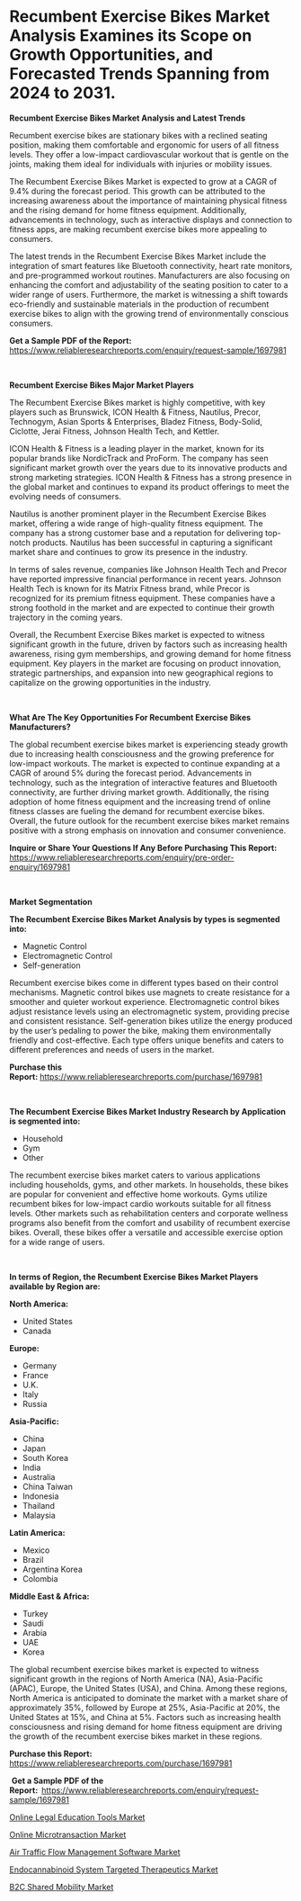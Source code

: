 <p><h1>Recumbent Exercise Bikes Market Analysis Examines its Scope on Growth Opportunities, and Forecasted Trends Spanning from 2024 to 2031.</h1></p><p><strong>Recumbent Exercise Bikes Market Analysis and Latest Trends</strong></p>
<p><p>Recumbent exercise bikes are stationary bikes with a reclined seating position, making them comfortable and ergonomic for users of all fitness levels. They offer a low-impact cardiovascular workout that is gentle on the joints, making them ideal for individuals with injuries or mobility issues.</p><p>The Recumbent Exercise Bikes Market is expected to grow at a CAGR of 9.4% during the forecast period. This growth can be attributed to the increasing awareness about the importance of maintaining physical fitness and the rising demand for home fitness equipment. Additionally, advancements in technology, such as interactive displays and connection to fitness apps, are making recumbent exercise bikes more appealing to consumers.</p><p>The latest trends in the Recumbent Exercise Bikes Market include the integration of smart features like Bluetooth connectivity, heart rate monitors, and pre-programmed workout routines. Manufacturers are also focusing on enhancing the comfort and adjustability of the seating position to cater to a wider range of users. Furthermore, the market is witnessing a shift towards eco-friendly and sustainable materials in the production of recumbent exercise bikes to align with the growing trend of environmentally conscious consumers.</p></p>
<p><strong>Get a Sample PDF of the Report:&nbsp;</strong> <a href="https://www.reliableresearchreports.com/enquiry/request-sample/1697981">https://www.reliableresearchreports.com/enquiry/request-sample/1697981</a></p>
<p>&nbsp;</p>
<p><strong>Recumbent Exercise Bikes Major Market Players</strong></p>
<p><p>The Recumbent Exercise Bikes market is highly competitive, with key players such as Brunswick, ICON Health & Fitness, Nautilus, Precor, Technogym, Asian Sports & Enterprises, Bladez Fitness, Body-Solid, Ciclotte, Jerai Fitness, Johnson Health Tech, and Kettler.</p><p>ICON Health & Fitness is a leading player in the market, known for its popular brands like NordicTrack and ProForm. The company has seen significant market growth over the years due to its innovative products and strong marketing strategies. ICON Health & Fitness has a strong presence in the global market and continues to expand its product offerings to meet the evolving needs of consumers.</p><p>Nautilus is another prominent player in the Recumbent Exercise Bikes market, offering a wide range of high-quality fitness equipment. The company has a strong customer base and a reputation for delivering top-notch products. Nautilus has been successful in capturing a significant market share and continues to grow its presence in the industry.</p><p>In terms of sales revenue, companies like Johnson Health Tech and Precor have reported impressive financial performance in recent years. Johnson Health Tech is known for its Matrix Fitness brand, while Precor is recognized for its premium fitness equipment. These companies have a strong foothold in the market and are expected to continue their growth trajectory in the coming years.</p><p>Overall, the Recumbent Exercise Bikes market is expected to witness significant growth in the future, driven by factors such as increasing health awareness, rising gym memberships, and growing demand for home fitness equipment. Key players in the market are focusing on product innovation, strategic partnerships, and expansion into new geographical regions to capitalize on the growing opportunities in the industry.</p></p>
<p>&nbsp;</p>
<p><strong>What Are The Key Opportunities For Recumbent Exercise Bikes Manufacturers?</strong></p>
<p><p>The global recumbent exercise bikes market is experiencing steady growth due to increasing health consciousness and the growing preference for low-impact workouts. The market is expected to continue expanding at a CAGR of around 5% during the forecast period. Advancements in technology, such as the integration of interactive features and Bluetooth connectivity, are further driving market growth. Additionally, the rising adoption of home fitness equipment and the increasing trend of online fitness classes are fueling the demand for recumbent exercise bikes. Overall, the future outlook for the recumbent exercise bikes market remains positive with a strong emphasis on innovation and consumer convenience.</p></p>
<p><strong>Inquire or Share Your Questions If Any Before Purchasing This Report:</strong> <a href="https://www.reliableresearchreports.com/enquiry/pre-order-enquiry/1697981">https://www.reliableresearchreports.com/enquiry/pre-order-enquiry/1697981</a></p>
<p>&nbsp;</p>
<p><strong>Market Segmentation</strong></p>
<p><strong>The Recumbent Exercise Bikes Market Analysis by types is segmented into:</strong></p>
<p><ul><li>Magnetic Control</li><li>Electromagnetic Control</li><li>Self-generation</li></ul></p>
<p><p>Recumbent exercise bikes come in different types based on their control mechanisms. Magnetic control bikes use magnets to create resistance for a smoother and quieter workout experience. Electromagnetic control bikes adjust resistance levels using an electromagnetic system, providing precise and consistent resistance. Self-generation bikes utilize the energy produced by the user’s pedaling to power the bike, making them environmentally friendly and cost-effective. Each type offers unique benefits and caters to different preferences and needs of users in the market.</p></p>
<p><strong>Purchase this Report:&nbsp;</strong><a href="https://www.reliableresearchreports.com/purchase/1697981">https://www.reliableresearchreports.com/purchase/1697981</a></p>
<p>&nbsp;</p>
<p><strong>The Recumbent Exercise Bikes Market Industry Research by Application is segmented into:</strong></p>
<p><ul><li>Household</li><li>Gym</li><li>Other</li></ul></p>
<p><p>The recumbent exercise bikes market caters to various applications including households, gyms, and other markets. In households, these bikes are popular for convenient and effective home workouts. Gyms utilize recumbent bikes for low-impact cardio workouts suitable for all fitness levels. Other markets such as rehabilitation centers and corporate wellness programs also benefit from the comfort and usability of recumbent exercise bikes. Overall, these bikes offer a versatile and accessible exercise option for a wide range of users.</p></p>
<p>&nbsp;</p>
<p><strong>In terms of Region, the Recumbent Exercise Bikes Market Players available by Region are:</strong></p>
<p>
    <p> <strong> North America: </strong>
        <ul>
            <li>United States</li>
            <li>Canada</li>
        </ul>
        </p> 
    <p> <strong> Europe: </strong>
        <ul>
            <li>Germany</li>
            <li>France</li>
            <li>U.K.</li>
            <li>Italy</li>
            <li>Russia</li>
        </ul>
        </p> 
    <p> <strong> Asia-Pacific: </strong>
        <ul>
            <li>China</li>
            <li>Japan</li>
            <li>South Korea</li>
            <li>India</li>
            <li>Australia</li>
            <li>China Taiwan</li>
            <li>Indonesia</li>
            <li>Thailand</li>
            <li>Malaysia</li>
        </ul>
        </p> 
    <p> <strong> Latin America: </strong>
        <ul>
            <li>Mexico</li>
            <li>Brazil</li>
            <li>Argentina Korea</li>
            <li>Colombia</li>
        </ul>
        </p> 
    <p> <strong> Middle East & Africa: </strong>
        <ul>
            <li>Turkey</li>
            <li>Saudi</li>
            <li>Arabia</li>
            <li>UAE</li>
            <li>Korea</li>
        </ul>
    </p>
    </p>
<p><p>The global recumbent exercise bikes market is expected to witness significant growth in the regions of North America (NA), Asia-Pacific (APAC), Europe, the United States (USA), and China. Among these regions, North America is anticipated to dominate the market with a market share of approximately 35%, followed by Europe at 25%, Asia-Pacific at 20%, the United States at 15%, and China at 5%. Factors such as increasing health consciousness and rising demand for home fitness equipment are driving the growth of the recumbent exercise bikes market in these regions.</p></p>
<p><strong>Purchase this Report: </strong><a href="https://www.reliableresearchreports.com/purchase/1697981">https://www.reliableresearchreports.com/purchase/1697981</a></p>
<p>&nbsp;<strong>Get a Sample PDF of the Report:&nbsp;&nbsp;</strong><a href="https://www.reliableresearchreports.com/enquiry/request-sample/1697981">https://www.reliableresearchreports.com/enquiry/request-sample/1697981</a></p>
<p><strong></strong></p>
<p><p><a href="https://medium.com/p/84d3515bf290/edit">Online Legal Education Tools Market</a></p><p><a href="https://medium.com/p/e304e50ffa04/edit">Online Microtransaction Market</a></p><p><a href="https://medium.com/p/3533cc9ca6ac/edit">Air Traffic Flow Management Software Market</a></p><p><a href="https://medium.com/p/a1ffa8a2d46c/edit">Endocannabinoid System Targeted Therapeutics Market</a></p><p><a href="https://medium.com/p/125df3cd428f/edit">B2C Shared Mobility Market</a></p></p>